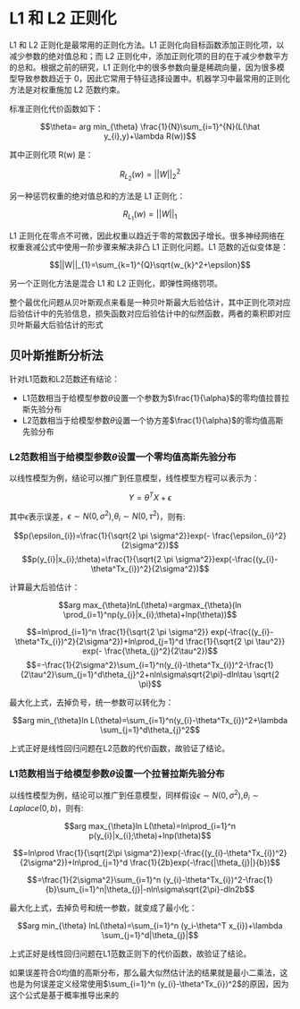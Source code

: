 # L1 和 L2 正则化

L1 和 L2 正则化是最常用的正则化方法。L1 正则化向目标函数添加正则化项，以减少参数的绝对值总和；而 L2 正则化中，添加正则化项的目的在于减少参数平方的总和。根据之前的研究，L1 正则化中的很多参数向量是稀疏向量，因为很多模型导致参数趋近于 0，因此它常用于特征选择设置中。机器学习中最常用的正则化方法是对权重施加 L2 范数约束。

标准正则化代价函数如下：

$$\theta= arg min_{\theta} \frac{1}{N}\sum_{i=1}^{N}(L(\hat y_{i},y)+\lambda R(w))$$

其中正则化项 R(w) 是：

$$R_{L_{2}}(w)=||W||_{2}^2$$

另一种惩罚权重的绝对值总和的方法是 L1 正则化：

$$R_{L_{1}}(w)=||W||_{1}$$

L1 正则化在零点不可微，因此权重以趋近于零的常数因子增长。很多神经网络在权重衰减公式中使用一阶步骤来解决非凸 L1 正则化问题。L1 范数的近似变体是：

$$||W||_{1}=\sum_{k=1}^{Q}\sqrt{w_{k}^2+\epsilon}$$

另一个正则化方法是混合 L1 和 L2 正则化，即弹性网络罚项。

整个最优化问题从贝叶斯观点来看是一种贝叶斯最大后验估计，其中正则化项对应后验估计中的先验信息，损失函数对应后验估计中的似然函数，两者的乘积即对应贝叶斯最大后验估计的形式

## 贝叶斯推断分析法
针对L1范数和L2范数还有结论：

+  L1范数相当于给模型参数$\theta$设置一个参数为$\frac{1}{\alpha}$的零均值拉普拉斯先验分布
+  L2范数相当于给模型参数$\theta$设置一个协方差$\frac{1}{\alpha}$的零均值高斯先验分布

### L2范数相当于给模型参数$\theta$设置一个零均值高斯先验分布

以线性模型为例，结论可以推广到任意模型，线性模型方程可以表示为：

$$Y=\theta^TX+\epsilon$$

其中$\epsilon$表示误差，$\epsilon \sim N(0,\sigma^2)$,$\theta_{i} \sim N(0,\tau^2)$，则有:

$$p(\epsilon_{i})=\frac{1}{\sqrt{2 \pi \sigma^2}}exp(- \frac{\epsilon_{i}^2}{2\sigma^2})$$
$$p(y_{i}|x_{i};\theta)=\frac{1}{\sqrt{2 \pi \sigma^2}}exp(-\frac{(y_{i}-\theta^Tx_{i})^2}{2\sigma^2})$$

计算最大后验估计：

$$arg  max_{\theta}lnL(\theta)=argmax_{\theta}(ln \prod_{i=1}^np(y_{i}|x_{i};\theta)+lnp(\theta))$$

$$=ln\prod_{i=1}^n \frac{1}{\sqrt{2 \pi \sigma^2}} exp(-\frac{(y_{i}-\theta^Tx_{i})^2}{2\sigma^2})+ln\prod_{j=1}^d \frac{1}{\sqrt{2 \pi \tau^2}} exp(- \frac{\theta_{j}^2}{2\tau^2})$$
$$=-\frac{1}{2\sigma^2}\sum_{i=1}^n(y_{i}-\theta^Tx_{i})^2-\frac{1}{2\tau^2}\sum_{j=1}^d\theta_{j}^2+nln\sigma\sqrt{2\pi}-dln\tau \sqrt{2 \pi}$$

最大化上式，去掉负号，统一参数可以转化为：

$$arg min_{\theta}ln L(\theta)=\sum_{i=1}^n(y_{i}-\theta^Tx_{i})^2+\lambda \sum_{j=1}^d\theta_{j}^2$$

上式正好是线性回归问题在L2范数的代价函数，故验证了结论。

### L1范数相当于给模型参数$\theta$设置一个拉普拉斯先验分布

以线性模型为例，结论可以推广到任意模型，同样假设$\epsilon \sim N(0,\sigma^2)$,$\theta_{i} \sim Laplace(0,b)$，则有:

$$arg max_{\theta}ln L(\theta)=ln\prod_{i=1}^n p(y_{i}|x_{i};\theta)+lnp(\theta)$$

$$=ln\prod \frac{1}{\sqrt{2\pi \sigma^2}}exp(-\frac{(y_{i}-\theta^Tx_{i})^2}{2\sigma^2})+ln\prod_{j=1}^d \frac{1}{2b}exp(-\frac{|\theta_{j}|}{b})$$

$$=\frac{1}{2\sigma^2}\sum_{i=1}^n (y_{i}-\theta^Tx_{i})^2-\frac{1}{b}\sum_{i=1}^n|\theta_{j}|-nln\sigma\sqrt{2\pi}-dln2b$$

最大化上式，去掉负号和统一参数，就变成了最小化：

$$arg min_{\theta} lnL(\theta)=\sum_{i=1}^n (y_i-\theta^T x_{i})+\lambda \sum_{j=1}^d|\theta_{j}|$$

上式正好是线性回归问题在L1范数正则下的代价函数，故验证了结论。

如果误差符合0均值的高斯分布，那么最大似然估计法的结果就是最小二乘法，这也是为何误差定义经常使用$\sum_{i=1}^n (y_{i}-\theta^Tx_{i})^2$的原因，因为这个公式是基于概率推导出来的
